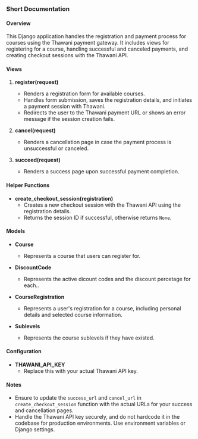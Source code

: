 ### Short Documentation

#### Overview
This Django application handles the registration and payment process for courses using the Thawani payment gateway. It includes views for registering for a course, handling successful and canceled payments, and creating checkout sessions with the Thawani API.

#### Views

1. **register(request)**
    - Renders a registration form for available courses.
    - Handles form submission, saves the registration details, and initiates a payment session with Thawani.
    - Redirects the user to the Thawani payment URL or shows an error message if the session creation fails.

2. **cancel(request)**
    - Renders a cancellation page in case the payment process is unsuccessful or canceled.

3. **succeed(request)**
    - Renders a success page upon successful payment completion.

#### Helper Functions

- **create_checkout_session(registration)**
    - Creates a new checkout session with the Thawani API using the registration details.
    - Returns the session ID if successful, otherwise returns `None`.

#### Models

- **Course**
    - Represents a course that users can register for.
    
- **DiscountCode**
    - Represents the active dicount codes and the discount percetage for each..

- **CourseRegistration**
    - Represents a user's registration for a course, including personal details and selected course information.

- **Sublevels**
    - Represents the course sublevels if they have existed.

#### Configuration

- **THAWANI_API_KEY**
    - Replace this with your actual Thawani API key.

#### Notes

- Ensure to update the `success_url` and `cancel_url` in `create_checkout_session` function with the actual URLs for your success and cancellation pages.
- Handle the Thawani API key securely, and do not hardcode it in the codebase for production environments. Use environment variables or Django settings.
